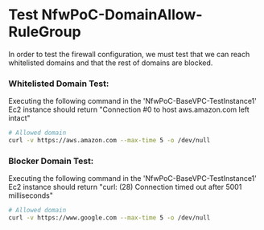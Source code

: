 # Test NfwPoC-DomainAllow-RuleGroup

In order to test the firewall configuration, we must test that we can reach whitelisted domains and that the rest of domains are blocked.

### Whitelisted Domain Test:
Executing the following command in the 'NfwPoC-BaseVPC-TestInstance1' Ec2 instance should return "Connection #0 to host aws.amazon.com left intact"
```bash
# Allowed domain
curl -v https://aws.amazon.com --max-time 5 -o /dev/null
```

### Blocker Domain Test:
Executing the following command in the 'NfwPoC-BaseVPC-TestInstance1' Ec2 instance should return "curl: (28) Connection timed out after 5001 milliseconds"
```bash
# Allowed domain
curl -v https://www.google.com --max-time 5 -o /dev/null
```
